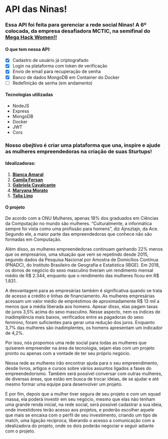 # API das Ninas!

### Essa API foi feita para gerenciar a rede social Ninas! A 6º colocada, da empresa desafiadora MCTIC, na semifinal do [Mega Hack Women!!](https://www.megahackwomen.com.br/resultado/)

 #### O que tem nessa API:
 - [x] Cadastro de usuário já criptografado
 - [x] Login na plataforma com token de  verificação
 - [x] Envio de email para recuperação de senha
 - [x] Banco de dados MongoDB em Container do Docker
 - [ ] Redefinição de senha (em andamento)
 
 #### Tecnologias utilizadas
 - NodeJS
 - Express
 - MongoDB
 - Docker
 - JWT
 - Cors
 
### Nosso obejtivo é criar uma plataforma que una, inspire e ajude as mulheres empreendedoras na criação de suas Sturtups!

#### Idealizadoras:
 1. **[Bianca Amaral](https://www.linkedin.com/in/bia-amaral/)**
 2. **[Camila Fersan](https://www.linkedin.com/in/camila-fernanda-santos/)**
 3. **[Gabriela Cavalcante](https://www.linkedin.com/in/gabrielaacavalcante/)**
 4. **[Maryana Morato](https://www.linkedin.com/in/maryanamorato/)** 
 5. **[Talia Lino](https://www.linkedin.com/in/talia-lino-de-oliveira/)** 
 
#### O projeto

De acordo com a ONU Mulheres, apenas 18% dos graduados em Ciências da Computação no mundo são mulheres. “Culturalmente, a informática sempre foi vista como uma profissão para homens”, diz Ajnsztajn, da Ace. Segundo ele, a maior parte das empreendedoras que conhece não são formadas em Computação.

Além disso, as mulheres empreendedoras continuam ganhando 22% menos que os empresários, uma situação que vem se repetindo desde 2015, segundo dados da Pesquisa Nacional por Amostra de Domicílios Contínua (PNADC), do Instituto Brasileiro de Geografia e Estatística (IBGE). Em 2018, os donos de negócio do sexo masculino tiveram um rendimento mensal médio de R$ 2.344, enquanto que o rendimento das mulheres ficou em R$ 1.831.

A desvantagem para as empresárias também é significativa quando se trata de acesso a crédito e linhas de financiamento. As mulheres empresárias acessam um valor médio de empréstimos de aproximadamente R$ 13 mil a menos que a média liberada aos homens. Apesar disso, elas pagam taxas de juros 3,5% acima do sexo masculino. Nesse aspecto, nem os índices de inadimplência mais baixos, verificados entre as pagadoras do sexo feminino, foram suficientes para gerar uma redução dos juros. Enquanto 3,7% das mulheres são inadimplentes, os homens apresentam um indicador de 4,2%.

Por isso, nós propomos uma rede social para todas as mulheres que quiserem empreender na área de tecnologia, sejam elas com um projeto pronto ou apenas com a vontade de ter seu próprio negócio.

Nessa rede as mulheres irão encontrar ajuda para o seu empreendimento, desde livros, artigos e cursos sobre vários assuntos ligados a fases do empreendedorismo. Também será possível conversar com outras mulheres, de diversas áreas, que estão em busca de trocar ideias, de se ajudar e até mesmo formar uma equipe para desenvolver um projeto.

E por fim, depois que a mulher tiver segura de seu projeto e com um squad massa, ela poderá investir em seu negócio, mesmo que elas não tenham uma grande renda inicial, na rede social, será possível cadastrar a sua ideia, onde investidores terão acesso aos projetos, e poderão escolher aquele que mais se encaixa com o perfil de seu investimento, criando um tipo de match, uma ligação recíproca, liberando o acesso a comunicação com a idealizadora do projeto, onde os dois poderão negociar e seguir adiante com o projeto.
 



